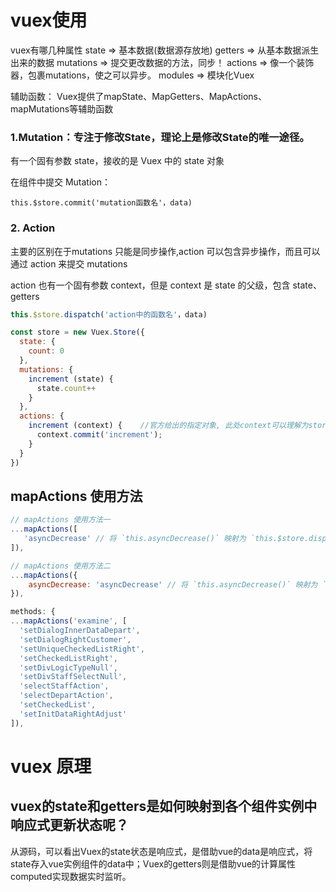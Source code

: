 
# vuex使用
vuex有哪几种属性
state => 基本数据(数据源存放地)
getters => 从基本数据派生出来的数据
mutations => 提交更改数据的方法，同步！
actions => 像一个装饰器，包裹mutations，使之可以异步。
modules => 模块化Vuex

辅助函数：
Vuex提供了mapState、MapGetters、MapActions、mapMutations等辅助函数

###  1.Mutation：专注于修改State，理论上是修改State的唯一途径。
有一个固有参数 state，接收的是 Vuex 中的 state 对象

在组件中提交 Mutation：
```
this.$store.commit('mutation函数名'，data)
```
### 2. Action
主要的区别在于mutations 只能是同步操作,action 可以包含异步操作，而且可以通过 action 来提交 mutations

action 也有一个固有参数 context，但是 context 是 state 的父级，包含 state、getters

```javaScript
this.$store.dispatch('action中的函数名'，data)
```


```javaScript
const store = new Vuex.Store({
  state: {
    count: 0
  },
  mutations: {
    increment (state) {
      state.count++
    }
  },
  actions: {
    increment (context) {    //官方给出的指定对象, 此处context可以理解为store对象
      context.commit('increment');
    }
  }
})
```

## mapActions 使用方法
```javaScript
// mapActions 使用方法一
...mapActions([
   'asyncDecrease' // 将 `this.asyncDecrease()` 映射为 `this.$store.dispatch('asyncDecrease')`
]),

// mapActions 使用方法二
...mapActions({
    asyncDecrease: 'asyncDecrease' // 将 `this.asyncDecrease()` 映射为 `this.$store.dispatch('asyncDecrease')`
}),
```

```javascript
methods: {
...mapActions('examine', [
  'setDialogInnerDataDepart',
  'setDialogRightCustomer',
  'setUniqueCheckedListRight',
  'setCheckedListRight',
  'setDivLogicTypeNull',
  'setDivStaffSelectNull',
  'selectStaffAction',
  'selectDepartAction',
  'setCheckedList',
  'setInitDataRightAdjust'
]),
```

# vuex 原理
## vuex的state和getters是如何映射到各个组件实例中响应式更新状态呢？

从源码，可以看出Vuex的state状态是响应式，是借助vue的data是响应式，将state存入vue实例组件的data中；Vuex的getters则是借助vue的计算属性computed实现数据实时监听。